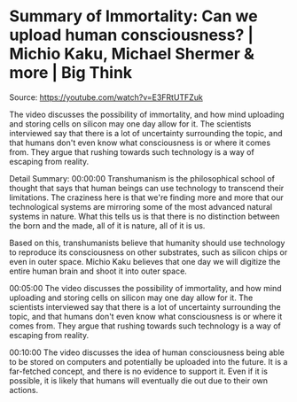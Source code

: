 # Summary of Immortality: Can we upload human consciousness? | Michio Kaku, Michael Shermer & more | Big Think

Source: https://youtube.com/watch?v=E3FRtUTFZuk

The video discusses the possibility of immortality, and how mind uploading and storing cells on silicon may one day allow for it. The scientists interviewed say that there is a lot of uncertainty surrounding the topic, and that humans don't even know what consciousness is or where it comes from. They argue that rushing towards such technology is a way of escaping from reality.

Detail Summary: 
00:00:00
Transhumanism is the philosophical school of thought that says that human beings can use technology to transcend their limitations. The craziness here is that we're finding more and more that our technological systems are mirroring some of the most advanced natural systems in nature. What this tells us is that there is no distinction between the born and the made, all of it is nature, all of it is us.

Based on this, transhumanists believe that humanity should use technology to reproduce its consciousness on other substrates, such as silicon chips or even in outer space. Michio Kaku believes that one day we will digitize the entire human brain and shoot it into outer space.

00:05:00
The video discusses the possibility of immortality, and how mind uploading and storing cells on silicon may one day allow for it. The scientists interviewed say that there is a lot of uncertainty surrounding the topic, and that humans don't even know what consciousness is or where it comes from. They argue that rushing towards such technology is a way of escaping from reality.

00:10:00
The video discusses the idea of human consciousness being able to be stored on computers and potentially be uploaded into the future. It is a far-fetched concept, and there is no evidence to support it. Even if it is possible, it is likely that humans will eventually die out due to their own actions.

